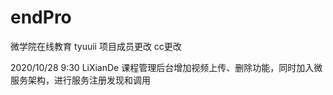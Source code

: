 # endPro
微学院在线教育
tyuuii
项目成员更改
cc更改

2020/10/28 9:30 LiXianDe
课程管理后台增加视频上传、删除功能，同时加入微服务架构，进行服务注册发现和调用

